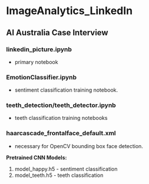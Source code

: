 # ImageAnalytics_LinkedIn
## AI Australia Case Interview

### linkedin_picture.ipynb
 - primary notebook

### EmotionClassifier.ipynb
 - sentiment classification training notebook.
 
### teeth_detection/teeth_detector.ipynb
 - teeth classification training notebooks
 
### haarcascade_frontalface_default.xml
 - necessary for OpenCV bounding box face detection.
 
__Pretrained CNN Models:__
1. model_happy.h5 - sentiment classification
2. model_teeth.h5 - teeth classification
